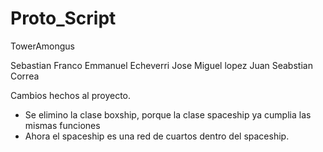 # Proto_Script
TowerAmongus

Sebastian Franco 
Emmanuel Echeverri 
Jose Miguel lopez
Juan Seabstian Correa 

Cambios hechos al proyecto.
- Se elimino la clase boxship, porque la clase spaceship ya cumplia las mismas funciones 
- Ahora el spaceship es una red de cuartos dentro del spaceship.
